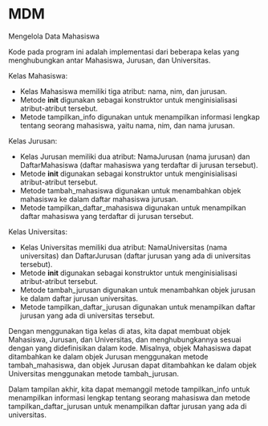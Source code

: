 # MDM
Mengelola Data Mahasiswa

Kode pada program ini adalah implementasi dari beberapa kelas yang menghubungkan antar Mahasiswa, Jurusan, dan Universitas.

Kelas Mahasiswa:
- Kelas Mahasiswa memiliki tiga atribut: nama, nim, dan jurusan.
- Metode __init__ digunakan sebagai konstruktor untuk menginisialisasi atribut-atribut tersebut.
- Metode tampilkan_info digunakan untuk menampilkan informasi lengkap tentang seorang mahasiswa, yaitu nama, nim, dan nama jurusan.

Kelas Jurusan:
- Kelas Jurusan memiliki dua atribut: NamaJurusan (nama jurusan) dan DaftarMahasiswa (daftar mahasiswa yang terdaftar di jurusan tersebut).
- Metode __init__ digunakan sebagai konstruktor untuk menginisialisasi atribut-atribut tersebut.
- Metode tambah_mahasiswa digunakan untuk menambahkan objek mahasiswa ke dalam daftar mahasiswa jurusan.
- Metode tampilkan_daftar_mahasiswa digunakan untuk menampilkan daftar mahasiswa yang terdaftar di jurusan tersebut.

Kelas Universitas:
- Kelas Universitas memiliki dua atribut: NamaUniversitas (nama universitas) dan DaftarJurusan (daftar jurusan yang ada di universitas tersebut).
- Metode __init__ digunakan sebagai konstruktor untuk menginisialisasi atribut-atribut tersebut.
- Metode tambah_jurusan digunakan untuk menambahkan objek jurusan ke dalam daftar jurusan universitas.
- Metode tampilkan_daftar_jurusan digunakan untuk menampilkan daftar jurusan yang ada di universitas tersebut.

Dengan menggunakan tiga kelas di atas, kita dapat membuat objek Mahasiswa, Jurusan, dan Universitas, dan menghubungkannya sesuai dengan yang didefinisikan dalam kode. Misalnya, objek Mahasiswa dapat ditambahkan ke dalam objek Jurusan menggunakan metode tambah_mahasiswa, dan objek Jurusan dapat ditambahkan ke dalam objek Universitas menggunakan metode tambah_jurusan.

Dalam tampilan akhir, kita dapat memanggil metode tampilkan_info untuk menampilkan informasi lengkap tentang seorang mahasiswa dan metode tampilkan_daftar_jurusan untuk menampilkan daftar jurusan yang ada di universitas.
